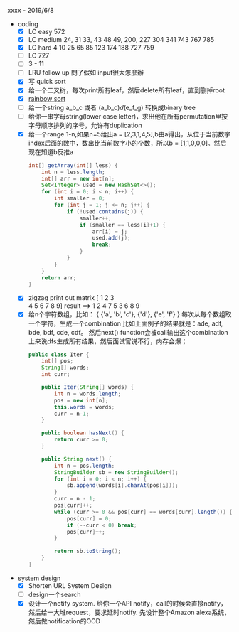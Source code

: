 xxxx - 2019/6/8
- coding
    - [x] LC easy 572
    - [x] LC medium 24, 31 33, 43 48 49, 200, 227 304 341 743 767 785
    - [x] LC hard 4 10 25 65 85 123 174 188 727 759
    - [ ] LC 727
    - [ ] 3 - 11
    - [ ] LRU follow up 問了假如 input很大怎麼辦
    - [x] 写 quick sort
    - [x] 给一个二叉树，每次print所有leaf，然后delete所有leaf，直到删掉root
    - [x] [rainbow sort](https://starllap.space/2017/06/23/LintCode-Rainbow-Sort/)
    - [ ] 给一个string  a_b_c 或者 (a_b_c)_d_(e_f_g) 转换成binary tree
    - [ ] 给你一串字母string(lower case letter)，求出他在所有permutation里按字母顺序排列的序号，允许有duplication
    - [x] 给一个range 1-n,如果n=5给出a = [2,3,1,4,5],b由a得出，从位于当前数字index后面的数中，数出比当前数字小的个数，所以b = [1,1,0,0,0]。然后现在知道b反推a
        ```java
        int[] getArray(int[] less) {
            int n = less.length;
            int[] arr = new int[n];
            Set<Integer> used = new HashSet<>();
            for (int i = 0; i < n; i++) {
                int smaller = 0;
                for (int j = 1; j <= n; j++) {
                    if (!used.contains(j)) {
                        smaller++;
                        if (smaller == less[i]+1) {
                            arr[i] = j;
                            used.add(j);
                            break;
                        }
                    }
                }
            }
            return arr;
        }
        ```
    - [x] zigzag print out matrix
        [ 1 2 3   
          4 5 6 
          7 8 9] 
        result ==> 1 2 4 7 5 3 6 8 9
    - [x] 给n个字符数组，比如：
        {
        {'a', 'b', 'c'},
        {'d'},
        {'e', 'f'}
        }
        每次从每个数组取一个字符，生成一个combination
        比如上面例子的结果就是：ade, adf, bde, bdf, cde, cdf。
        然后next() function会被call输出这个combination
        上来说dfs生成所有结果，然后面试官说不行，内存会爆；
        ```java
        public class Iter {
            int[] pos;
            String[] words;
            int curr;

            public Iter(String[] words) {
                int n = words.length;
                pos = new int[n];
                this.words = words;
                curr = n-1;
            }

            public boolean hasNext() {
                return curr >= 0;
            }

            public String next() {
                int n = pos.length;
                StringBuilder sb = new StringBuilder();
                for (int i = 0; i < n; i++) {
                    sb.append(words[i].charAt(pos[i]));
                }
                curr = n - 1;
                pos[curr]++;
                while (curr >= 0 && pos[curr] == words[curr].length()) {
                    pos[curr] = 0;
                    if (--curr < 0) break;
                    pos[curr]++;
                }

                return sb.toString();
            }
        }
        ```   
- system design
    - [x] Shorten URL System Design    
    - [ ] design一个search
    - [x] 设计一个notify system. 给你一个API notify，call的时候会直接notify，然后给一大堆request，要求延时notify. 先设计整个Amazon alexa系统，然后做notification的OOD